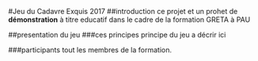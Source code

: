 #Jeu du Cadavre Exquis 2017
##introduction
ce projet et un prohet de **démonstration** à titre educatif dans le cadre de la formation GRETA à PAU

##presentation du jeu
###ces principes
principe du jeu a décrir ici

###participants
tout les membres de la formation.

